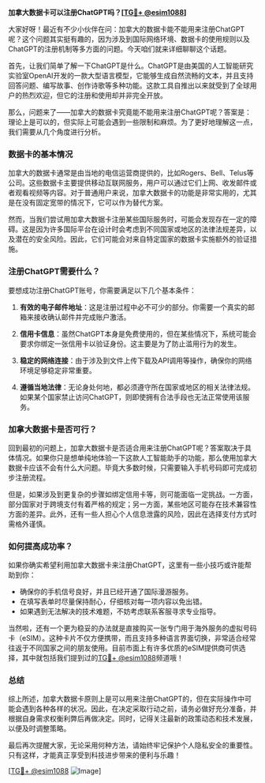 **加拿大数据卡可以注册ChatGPT吗？[[TG💪+ @esim1088](https://t.me/s/esim1088)]**

大家好呀！最近有不少小伙伴在问：加拿大的数据卡能不能用来注册ChatGPT呢？这个问题其实挺有趣的，因为涉及到国际网络环境、数据卡的使用规则以及ChatGPT的注册机制等多方面的问题。今天咱们就来详细聊聊这个话题。

首先，让我们简单了解一下ChatGPT是什么。ChatGPT是由美国的人工智能研究实验室OpenAI开发的一款大型语言模型，它能够生成自然流畅的文本，并且支持回答问题、编写故事、创作诗歌等多种功能。这款工具自推出以来就受到了全球用户的热烈欢迎，但它的注册和使用却并非完全开放。

那么，问题来了——加拿大的数据卡究竟能不能用来注册ChatGPT呢？答案是：理论上是可以的，但实际上可能会遇到一些限制和麻烦。为了更好地理解这一点，我们需要从几个角度进行分析。

### 数据卡的基本情况

加拿大的数据卡通常是由当地的电信运营商提供的，比如Rogers、Bell、Telus等公司。这些数据卡主要提供移动互联网服务，用户可以通过它们上网、收发邮件或者观看视频等内容。对于普通用户来说，加拿大数据卡的功能是非常实用的，尤其是在没有固定宽带的情况下，它可以作为替代方案。

然而，当我们尝试用加拿大数据卡注册某些国际服务时，可能会发现存在一定的障碍。这是因为许多国际平台在设计时会考虑到不同国家或地区的法律法规差异，以及潜在的安全风险。因此，它们可能会对来自特定国家的数据卡实施额外的验证措施。

### 注册ChatGPT需要什么？

要想成功注册ChatGPT账号，你需要满足以下几个基本条件：

1. **有效的电子邮件地址**：这是注册过程中必不可少的部分。你需要一个真实的邮箱来接收确认邮件并完成账户激活。
   
2. **信用卡信息**：虽然ChatGPT本身是免费使用的，但在某些情况下，系统可能会要求你绑定一张信用卡以验证身份。这主要是为了防止滥用行为的发生。

3. **稳定的网络连接**：由于涉及到文件上传下载及API调用等操作，确保你的网络环境足够稳定非常重要。

4. **遵循当地法律**：无论身处何地，都必须遵守所在国家或地区的相关法律法规。如果某个国家禁止访问ChatGPT，则即使拥有合法手段也无法正常使用该服务。

### 加拿大数据卡是否可行？

回到最初的问题上，加拿大数据卡是否适合用来注册ChatGPT呢？答案取决于具体情况。如果你只是想单纯地体验一下这款人工智能助手的功能，那么使用加拿大数据卡应该不会有什么大问题。毕竟大多数时候，只需要输入手机号码即可完成初步注册流程。

但是，如果涉及到更复杂的步骤如绑定信用卡等，则可能面临一定挑战。一方面，部分国家对于跨境支付有着严格的规定；另一方面，某些地区可能存在技术兼容性方面的差异。此外，还有一些人担心个人信息泄露的风险，因此在选择支付方式时需格外谨慎。

### 如何提高成功率？

如果你确实希望利用加拿大数据卡来注册ChatGPT，这里有一些小技巧或许能帮助到你：

- 确保你的手机信号良好，并且已经开通了国际漫游服务。
- 在填写表单时尽量保持耐心，仔细核对每一项内容以免出错。
- 如果遇到无法解决的技术难题，不妨考虑联系客服寻求专业指导。

当然啦，还有一个更为稳妥的办法就是直接购买一张专门用于海外服务的虚拟号码卡（eSIM）。这种卡片不仅方便携带，而且支持多种语言界面切换，非常适合经常往返于不同国家之间的朋友使用。目前市面上有许多优质的eSIM提供商可供选择，其中就包括我们提到过的[TG💪+ @esim1088](https://t.me/s/esim1088)频道哦！

### 总结

综上所述，加拿大数据卡原则上是可以用来注册ChatGPT的，但在实际操作中可能会遇到各种各样的状况。因此，在决定采取行动之前，请务必做好充分准备，并根据自身需求权衡利弊后再做决定。同时，记得关注最新的政策动态和技术发展，以便及时调整策略。

最后再次提醒大家，无论采用何种方法，请始终牢记保护个人隐私安全的重要性。只有这样，才能真正享受到科技进步带来的便利与乐趣！

[[TG💪+ @esim1088](https://t.me/s/esim1088) ![Image](https://i.postimg.cc/4NQfJmqS/Snipaste-2025-05-13-00-14-12.png)]